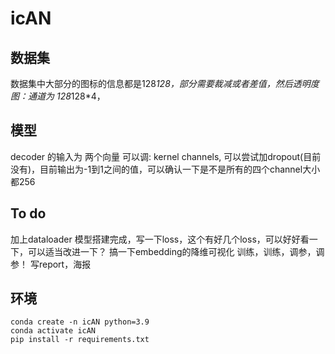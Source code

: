 # icAN

## 数据集

数据集中大部分的图标的信息都是128*128，部分需要裁减或者差值，然后透明度图：通道为 128*128*4，

## 模型
decoder 的输入为 两个向量
可以调: kernel channels, 可以尝试加dropout(目前没有)，目前输出为-1到1之间的值，可以确认一下是不是所有的四个channel大小都256

## To do
加上dataloader
模型搭建完成，写一下loss，这个有好几个loss，可以好好看一下，可以适当改进一下？
搞一下embedding的降维可视化
训练，训练，调参，调参！
写report，海报

## 环境

```
conda create -n icAN python=3.9
conda activate icAN
pip install -r requirements.txt

```
